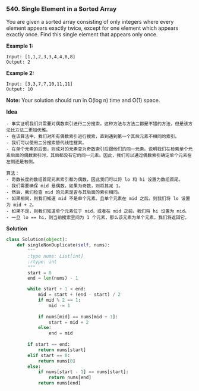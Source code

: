 ### 540. Single Element in a Sorted Array

You are given a sorted array consisting of only integers where every element appears exactly twice, except for one element which appears exactly once. Find this single element that appears only once.

**Example 1:**
```
Input: [1,1,2,3,3,4,4,8,8]
Output: 2
```

**Example 2:**
```
Input: [3,3,7,7,10,11,11]
Output: 10
```

**Note:** Your solution should run in O(log n) time and O(1) space.

**Idea**
```
- 事实证明我们只需要对偶数索引进行二分搜索。这种方法与方法二都是不错的方法，但是该方法比方法二更加优雅。
- 在该算法中，我们对所有偶数索引进行搜索，直到遇到第一个其后元素不相同的索引。
- 我们可以使用二分搜索替代线性搜索。
- 在单个元素的后面，则成对的元素变为奇数索引后跟他们的同一元素。说明我们在检索单个元素后面的偶数索引时，其后都没有它的同一元素。因此，我们可以通过偶数索引确定单个元素在左侧还是右侧。

算法：
- 奇数长度的数组首尾元素索引都为偶数，因此我们可以将 lo 和 hi 设置为数组首尾。
- 我们需要确保 mid 是偶数，如果为奇数，则将其减 1。
- 然后，我们检查 mid 的元素是否与其后面的索引相同。
- 如果相同，则我们知道 mid 不是单个元素。且单个元素在 mid 之后。则我们将 lo 设置为 mid + 2。
- 如果不是，则我们知道单个元素位于 mid，或者在 mid 之前。我们将 hi 设置为 mid。
- 一旦 lo == hi，则当前搜索空间为 1 个元素，那么该元素为单个元素，我们将返回它。
```

**Solution**
```Python
class Solution(object):
    def singleNonDuplicate(self, nums):
        """
        :type nums: List[int]
        :rtype: int
        """
        start = 0
        end = len(nums) - 1

        while start + 1 < end:
            mid = start + (end - start) / 2
            if mid % 2 == 1:
                mid -= 1
            
            if nums[mid] == nums[mid + 1]:
                start = mid + 2
            else:
                end = mid
        
        if start == end:
            return nums[start]
        elif start == 0:
            return nums[0]
        else:
            if nums[start - 1] == nums[start]:
                return nums[end]
            return nums[end]
```